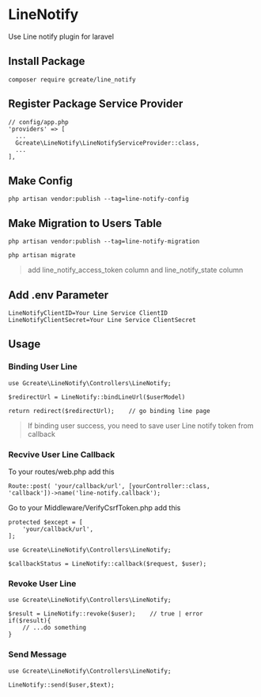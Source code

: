 # LineNotify
Use Line notify plugin for laravel

## Install Package
```
composer require gcreate/line_notify
```

## Register Package Service Provider
```php!
// config/app.php
'providers' => [
  ...
  Gcreate\LineNotify\LineNotifyServiceProvider::class,
  ...
],
```
## Make Config
```
php artisan vendor:publish --tag=line-notify-config
```

## Make Migration to Users Table
```
php artisan vendor:publish --tag=line-notify-migration

php artisan migrate
```
> add line_notify_access_token column and line_notify_state column

## Add .env Parameter
```
LineNotifyClientID=Your Line Service ClientID
LineNotifyClientSecret=Your Line Service ClientSecret
```
## Usage
### Binding User Line
```php!
use Gcreate\LineNotify\Controllers\LineNotify;

$redirectUrl = LineNotify::bindLineUrl($userModel)

return redirect($redirectUrl);    // go binding line page
```
> If binding user success, you need to save user Line notify token from callback

### Recvive User Line Callback
To your routes/web.php add this

```php!
Route::post( 'your/callback/url', [yourController::class, 'callback'])->name('line-notify.callback');
```

Go to your Middleware/VerifyCsrfToken.php add this 
```php!
protected $except = [
    'your/callback/url',
];
```
```php!
use Gcreate\LineNotify\Controllers\LineNotify;

$callbackStatus = LineNotify::callback($request, $user);
```

### Revoke User Line
```php!
use Gcreate\LineNotify\Controllers\LineNotify;

$result = LineNotify::revoke($user);    // true | error
if($result){
    // ...do something
}
```

### Send Message
```php!
use Gcreate\LineNotify\Controllers\LineNotify;

LineNotify::send($user,$text);
```
